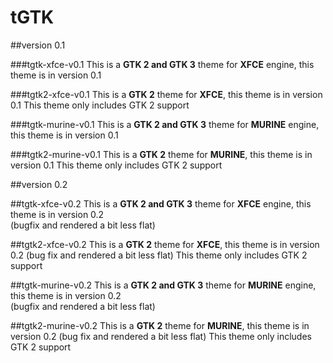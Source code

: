 tGTK
====

##version 0.1

###tgtk-xfce-v0.1
This is a **GTK 2 and GTK 3** theme for **XFCE** engine, this theme is in version 0.1

###tgtk2-xfce-v0.1
This is a **GTK 2** theme for **XFCE**, this theme is in version 0.1
This theme only includes GTK 2 support

###tgtk-murine-v0.1
This is a **GTK 2 and GTK 3** theme for **MURINE** engine, this theme is in version 0.1

###tgtk2-murine-v0.1
This is a **GTK 2** theme for **MURINE**, this theme is in version 0.1
This theme only includes GTK 2 support

##version 0.2

##tgtk-xfce-v0.2
This is a **GTK 2 and GTK 3** theme for **XFCE** engine, this theme is in version 0.2  
(bugfix and rendered a bit less flat)

##tgtk2-xfce-v0.2
This is a **GTK 2** theme for **XFCE**, this theme is in version 0.2
(bug fix and rendered a bit less flat)
This theme only includes GTK 2 support

##tgtk-murine-v0.2
This is a **GTK 2 and GTK 3** theme for **MURINE** engine, this theme is in version 0.2  
(bugfix and rendered a bit less flat)

##tgtk2-murine-v0.2
This is a **GTK 2** theme for **MURINE**, this theme is in version 0.2
(bug fix and rendered a bit less flat)
This theme only includes GTK 2 support
